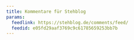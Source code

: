 ```yaml
---
title: Kommentare für Stehblog
params:
  feedlink: https://stehblog.de/comments/feed/
  feedid: e05fd29aaf3769c9c61785659253bb7b
---
```

